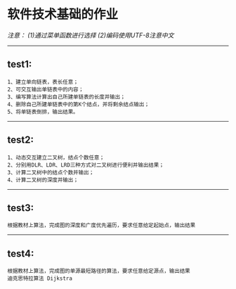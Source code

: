 # 软件技术基础的作业
*注意：
(1)通过菜单函数进行选择
(2)编码使用UTF-8注意中文*
***
## test1:
    1、建立单向链表，表长任意；
    2、可交互输出单链表中的内容；
    3、编写算法计算出自己所建单链表的长度并输出；
    4、删除自己所建单链表中的第K个结点，并将剩余结点输出；
    5、将单链表倒排，输出结果。
***
## test2:
    1、动态交互建立二叉树，结点个数任意；
    2、分别用DLR、LDR、LRD三种方式对二叉树进行便利并输出结果；
    3、计算二叉树中的结点个数并输出；
    4、计算二叉树的深度并输出；
***
## test3:
    根据教材上算法，完成图的深度和广度优先遍历，要求任意给定起始点，输出结果
 ***
## test4:   
    根据教材上算法，完成图的单源最短路径的算法，要求任意给定源点，输出结果
    迪克思特拉算法 Dijkstra